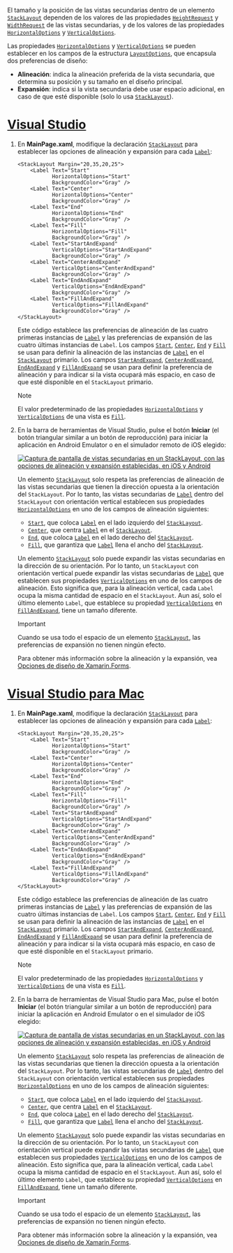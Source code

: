 El tamaño y la posición de las vistas secundarias dentro de un elemento [`StackLayout`](xref:Xamarin.Forms.StackLayout) dependen de los valores de las propiedades [`HeightRequest`](xref:Xamarin.Forms.VisualElement.HeightRequest) y [`WidthRequest`](xref:Xamarin.Forms.VisualElement.WidthRequest) de las vistas secundarias, y de los valores de las propiedades [`HorizontalOptions`](xref:Xamarin.Forms.View.HorizontalOptions) y [`VerticalOptions`](xref:Xamarin.Forms.View.VerticalOptions).

Las propiedades [`HorizontalOptions`](xref:Xamarin.Forms.View.HorizontalOptions) y [`VerticalOptions`](xref:Xamarin.Forms.View.VerticalOptions) se pueden establecer en los campos de la estructura [`LayoutOptions`](xref:Xamarin.Forms.LayoutOptions), que encapsula dos preferencias de diseño:

- **Alineación**: indica la alineación preferida de la vista secundaria, que determina su posición y su tamaño en el diseño principal.
- **Expansión**: indica si la vista secundaria debe usar espacio adicional, en caso de que esté disponible (solo lo usa [`StackLayout`](xref:Xamarin.Forms.StackLayout)).

# <a name="visual-studiotabvswin"></a>[Visual Studio](#tab/vswin)

1. En **MainPage.xaml**, modifique la declaración [`StackLayout`](xref:Xamarin.Forms.StackLayout) para establecer las opciones de alineación y expansión para cada [`Label`](xref:Xamarin.Forms.Label):

    ```xaml
    <StackLayout Margin="20,35,20,25">
        <Label Text="Start"
               HorizontalOptions="Start"
               BackgroundColor="Gray" />
        <Label Text="Center"
               HorizontalOptions="Center"
               BackgroundColor="Gray" />
        <Label Text="End"
               HorizontalOptions="End"
               BackgroundColor="Gray" />
        <Label Text="Fill"
               HorizontalOptions="Fill"
               BackgroundColor="Gray" />
        <Label Text="StartAndExpand"
               VerticalOptions="StartAndExpand"
               BackgroundColor="Gray" />
        <Label Text="CenterAndExpand"
               VerticalOptions="CenterAndExpand"
               BackgroundColor="Gray" />
        <Label Text="EndAndExpand"
               VerticalOptions="EndAndExpand"
               BackgroundColor="Gray" />
        <Label Text="FillAndExpand"
               VerticalOptions="FillAndExpand"
               BackgroundColor="Gray" />
    </StackLayout>
    ```

    Este código establece las preferencias de alineación de las cuatro primeras instancias de [`Label`](xref:Xamarin.Forms.Label) y las preferencias de expansión de las cuatro últimas instancias de `Label`. Los campos [`Start`](xref:Xamarin.Forms.LayoutOptions.Start), [`Center`](xref:Xamarin.Forms.LayoutOptions.Center), [`End`](xref:Xamarin.Forms.LayoutOptions.End) y [`Fill`](xref:Xamarin.Forms.LayoutOptions.Fill) se usan para definir la alineación de las instancias de [`Label`](xref:Xamarin.Forms.Label) en el [`StackLayout`](xref:Xamarin.Forms.StackLayout) primario. Los campos [`StartAndExpand`](xref:Xamarin.Forms.LayoutOptions.StartAndExpand), [`CenterAndExpand`](xref:Xamarin.Forms.LayoutOptions.CenterAndExpand), [`EndAndExpand`](xref:Xamarin.Forms.LayoutOptions.EndAndExpand) y [`FillAndExpand`](xref:Xamarin.Forms.LayoutOptions.FillAndExpand) se usan para definir la preferencia de alineación y para indicar si la vista ocupará más espacio, en caso de que esté disponible en el `StackLayout` primario.

    > [!NOTE]
    > El valor predeterminado de las propiedades [`HorizontalOptions`](xref:Xamarin.Forms.View.HorizontalOptions) y [`VerticalOptions`](xref:Xamarin.Forms.View.VerticalOptions) de una vista es [`Fill`](xref:Xamarin.Forms.LayoutOptions.Fill).

1. En la barra de herramientas de Visual Studio, pulse el botón **Iniciar** (el botón triangular similar a un botón de reproducción) para iniciar la aplicación en Android Emulator o en el simulador remoto de iOS elegido:

    [![Captura de pantalla de vistas secundarias en un StackLayout, con las opciones de alineación y expansión establecidas, en iOS y Android](../images/alignment-expansion.png "StackLayout que contiene instancias de Label, con la alineación y la expansión establecidas")](../images/alignment-expansion-large.png#lightbox "StackLayout que contiene instancias de Label, con la alineación y la expansión establecidas")

    Un elemento [`StackLayout`](xref:Xamarin.Forms.StackLayout) solo respeta las preferencias de alineación de las vistas secundarias que tienen la dirección opuesta a la orientación del `StackLayout`. Por lo tanto, las vistas secundarias de [`Label`](xref:Xamarin.Forms.Label) dentro del `StackLayout` con orientación vertical establecen sus propiedades [`HorizontalOptions`](xref:Xamarin.Forms.View.HorizontalOptions) en uno de los campos de alineación siguientes:

    - [`Start`](xref:Xamarin.Forms.LayoutOptions.Start), que coloca [`Label`](xref:Xamarin.Forms.Label) en el lado izquierdo del [`StackLayout`](xref:Xamarin.Forms.StackLayout).
    - [`Center`](xref:Xamarin.Forms.LayoutOptions.Center), que centra [`Label`](xref:Xamarin.Forms.Label) en el [`StackLayout`](xref:Xamarin.Forms.StackLayout).
    - [`End`](xref:Xamarin.Forms.LayoutOptions.End), que coloca [`Label`](xref:Xamarin.Forms.Label) en el lado derecho del [`StackLayout`](xref:Xamarin.Forms.StackLayout).
    - [`Fill`](xref:Xamarin.Forms.LayoutOptions.Fill), que garantiza que [`Label`](xref:Xamarin.Forms.Label) llena el ancho del [`StackLayout`](xref:Xamarin.Forms.StackLayout).

    Un elemento [`StackLayout`](xref:Xamarin.Forms.StackLayout) solo puede expandir las vistas secundarias en la dirección de su orientación. Por lo tanto, un `StackLayout` con orientación vertical puede expandir las vistas secundarias de [`Label`](xref:Xamarin.Forms.Label) que establecen sus propiedades [`VerticalOptions`](xref:Xamarin.Forms.View.VerticalOptions) en uno de los campos de alineación. Esto significa que, para la alineación vertical, cada `Label` ocupa la misma cantidad de espacio en el `StackLayout`. Aun así, solo el último elemento `Label`, que establece su propiedad [`VerticalOptions`](xref:Xamarin.Forms.View.VerticalOptions) en [`FillAndExpand`](xref:Xamarin.Forms.LayoutOptions.FillAndExpand), tiene un tamaño diferente.

    > [!IMPORTANT]
    > Cuando se usa todo el espacio de un elemento [`StackLayout`](xref:Xamarin.Forms.StackLayout), las preferencias de expansión no tienen ningún efecto.

    Para obtener más información sobre la alineación y la expansión, vea [Opciones de diseño de Xamarin.Forms](~/xamarin-forms/user-interface/layouts/layout-options.md).

# <a name="visual-studio-for-mactabvsmac"></a>[Visual Studio para Mac](#tab/vsmac)

1. En **MainPage.xaml**, modifique la declaración [`StackLayout`](xref:Xamarin.Forms.StackLayout) para establecer las opciones de alineación y expansión para cada [`Label`](xref:Xamarin.Forms.Label):

    ```xaml
    <StackLayout Margin="20,35,20,25">
        <Label Text="Start"
               HorizontalOptions="Start"
               BackgroundColor="Gray" />
        <Label Text="Center"
               HorizontalOptions="Center"
               BackgroundColor="Gray" />
        <Label Text="End"
               HorizontalOptions="End"
               BackgroundColor="Gray" />
        <Label Text="Fill"
               HorizontalOptions="Fill"
               BackgroundColor="Gray" />
        <Label Text="StartAndExpand"
               VerticalOptions="StartAndExpand"
               BackgroundColor="Gray" />
        <Label Text="CenterAndExpand"
               VerticalOptions="CenterAndExpand"
               BackgroundColor="Gray" />
        <Label Text="EndAndExpand"
               VerticalOptions="EndAndExpand"
               BackgroundColor="Gray" />
        <Label Text="FillAndExpand"
               VerticalOptions="FillAndExpand"
               BackgroundColor="Gray" />
    </StackLayout>
    ```

    Este código establece las preferencias de alineación de las cuatro primeras instancias de [`Label`](xref:Xamarin.Forms.Label) y las preferencias de expansión de las cuatro últimas instancias de `Label`. Los campos [`Start`](xref:Xamarin.Forms.LayoutOptions.Start), [`Center`](xref:Xamarin.Forms.LayoutOptions.Center), [`End`](xref:Xamarin.Forms.LayoutOptions.End) y [`Fill`](xref:Xamarin.Forms.LayoutOptions.Fill) se usan para definir la alineación de las instancias de [`Label`](xref:Xamarin.Forms.Label) en el [`StackLayout`](xref:Xamarin.Forms.StackLayout) primario. Los campos [`StartAndExpand`](xref:Xamarin.Forms.LayoutOptions.StartAndExpand), [`CenterAndExpand`](xref:Xamarin.Forms.LayoutOptions.CenterAndExpand), [`EndAndExpand`](xref:Xamarin.Forms.LayoutOptions.EndAndExpand) y [`FillAndExpand`](xref:Xamarin.Forms.LayoutOptions.FillAndExpand) se usan para definir la preferencia de alineación y para indicar si la vista ocupará más espacio, en caso de que esté disponible en el `StackLayout` primario.

    > [!NOTE]
    > El valor predeterminado de las propiedades [`HorizontalOptions`](xref:Xamarin.Forms.View.HorizontalOptions) y [`VerticalOptions`](xref:Xamarin.Forms.View.VerticalOptions) de una vista es [`Fill`](xref:Xamarin.Forms.LayoutOptions.Fill).

1. En la barra de herramientas de Visual Studio para Mac, pulse el botón **Iniciar** (el botón triangular similar a un botón de reproducción) para iniciar la aplicación en Android Emulator o en el simulador de iOS elegido:

    [![Captura de pantalla de vistas secundarias en un StackLayout, con las opciones de alineación y expansión establecidas, en iOS y Android](../images/alignment-expansion.png "StackLayout que contiene instancias de Label, con la alineación y la expansión establecidas")](../images/alignment-expansion-large.png#lightbox "StackLayout que contiene instancias de Label, con la alineación y la expansión establecidas")

    Un elemento [`StackLayout`](xref:Xamarin.Forms.StackLayout) solo respeta las preferencias de alineación de las vistas secundarias que tienen la dirección opuesta a la orientación del `StackLayout`. Por lo tanto, las vistas secundarias de [`Label`](xref:Xamarin.Forms.Label) dentro del `StackLayout` con orientación vertical establecen sus propiedades [`HorizontalOptions`](xref:Xamarin.Forms.View.HorizontalOptions) en uno de los campos de alineación siguientes:

    - [`Start`](xref:Xamarin.Forms.LayoutOptions.Start), que coloca [`Label`](xref:Xamarin.Forms.Label) en el lado izquierdo del [`StackLayout`](xref:Xamarin.Forms.StackLayout).
    - [`Center`](xref:Xamarin.Forms.LayoutOptions.Center), que centra [`Label`](xref:Xamarin.Forms.Label) en el [`StackLayout`](xref:Xamarin.Forms.StackLayout).
    - [`End`](xref:Xamarin.Forms.LayoutOptions.End), que coloca [`Label`](xref:Xamarin.Forms.Label) en el lado derecho del [`StackLayout`](xref:Xamarin.Forms.StackLayout).
    - [`Fill`](xref:Xamarin.Forms.LayoutOptions.Fill), que garantiza que [`Label`](xref:Xamarin.Forms.Label) llena el ancho del [`StackLayout`](xref:Xamarin.Forms.StackLayout).

    Un elemento [`StackLayout`](xref:Xamarin.Forms.StackLayout) solo puede expandir las vistas secundarias en la dirección de su orientación. Por lo tanto, un `StackLayout` con orientación vertical puede expandir las vistas secundarias de [`Label`](xref:Xamarin.Forms.Label) que establecen sus propiedades [`VerticalOptions`](xref:Xamarin.Forms.View.VerticalOptions) en uno de los campos de alineación. Esto significa que, para la alineación vertical, cada `Label` ocupa la misma cantidad de espacio en el `StackLayout`. Aun así, solo el último elemento `Label`, que establece su propiedad [`VerticalOptions`](xref:Xamarin.Forms.View.VerticalOptions) en [`FillAndExpand`](xref:Xamarin.Forms.LayoutOptions.FillAndExpand), tiene un tamaño diferente.

    > [!IMPORTANT]
    > Cuando se usa todo el espacio de un elemento [`StackLayout`](xref:Xamarin.Forms.StackLayout), las preferencias de expansión no tienen ningún efecto.

    Para obtener más información sobre la alineación y la expansión, vea [Opciones de diseño de Xamarin.Forms](~/xamarin-forms/user-interface/layouts/layout-options.md).
